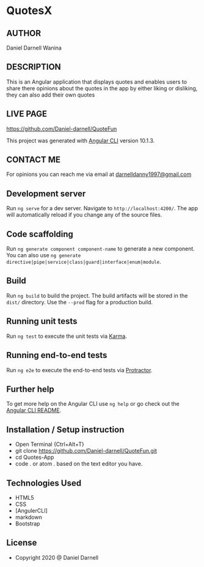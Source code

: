# QuotesX

## AUTHOR
Daniel Darnell Wanina

## DESCRIPTION
This is an Angular application that displays quotes and enables users to share there opinions about the quotes in the app by either liking or disliking, they can also add their own quotes

## LIVE PAGE
https://github.com/Daniel-darnell/QuoteFun

This project was generated with [Angular CLI](https://github.com/angular/angular-cli) version 10.1.3.

## CONTACT ME
For opinions you can reach me via email at darnelldanny1997@gmail.com

## Development server

Run `ng serve` for a dev server. Navigate to `http://localhost:4200/`. The app will automatically reload if you change any of the source files.

## Code scaffolding

Run `ng generate component component-name` to generate a new component. You can also use `ng generate directive|pipe|service|class|guard|interface|enum|module`.

## Build

Run `ng build` to build the project. The build artifacts will be stored in the `dist/` directory. Use the `--prod` flag for a production build.

## Running unit tests

Run `ng test` to execute the unit tests via [Karma](https://karma-runner.github.io).

## Running end-to-end tests

Run `ng e2e` to execute the end-to-end tests via [Protractor](http://www.protractortest.org/).

## Further help

To get more help on the Angular CLI use `ng help` or go check out the [Angular CLI README](https://github.com/angular/angular-cli/blob/master/README.md).


## Installation / Setup instruction
* Open Terminal {Ctrl+Alt+T}
* git clone https://github.com/Daniel-darnell/QuoteFun.git
* cd Quotes-App
* code . or atom . based on the text editor you have.

## Technologies Used
* HTML5
* CSS
* [AngulerCLI]
* markdown
* Bootstrap

## License 
* Copyright 2020 @ Daniel Darnell
